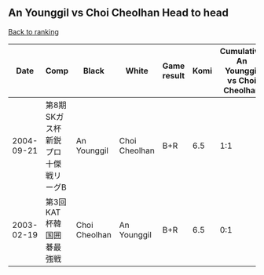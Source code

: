 ## An Younggil vs Choi Cheolhan Head to head

[Back to ranking](../../index.md)




| **Date** | **Comp** | **Black** | **White** | **Game result** | **Komi** | **Cumulative An Younggil vs Choi Cheolhan** | **An Younggil streak** | **Choi Cheolhan streak** | 
| --- | --- | --- | --- | --- | --- | --- | --- | --- |
| 2004-09-21 | 第8期SKガス杯新鋭プロ十傑戦リーグB | An Younggil | Choi Cheolhan | B+R | 6.5 | 1:1 | 1 | 0 | 
| 2003-02-19 | 第3回KAT杯韓国囲碁最強戦 | Choi Cheolhan | An Younggil | B+R | 6.5 | 0:1 | 0 | 1 |




